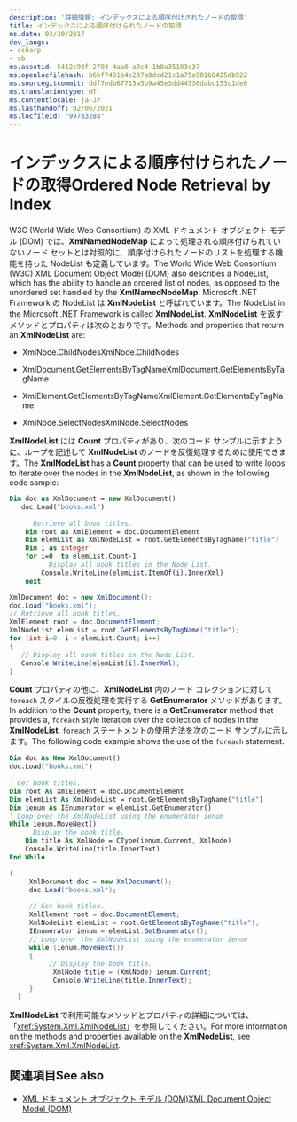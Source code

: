 ```yaml
---
description: '詳細情報: インデックスによる順序付けされたノードの取得'
title: インデックスによる順序付けられたノードの取得
ms.date: 03/30/2017
dev_langs:
- csharp
- vb
ms.assetid: 5412c90f-2703-4aa8-a9c4-1b8a35183c37
ms.openlocfilehash: b6bf7491b4e237a0dcd21c1a75a90160425db922
ms.sourcegitcommit: ddf7edb67715a5b9a45e3dd44536dabc153c1de0
ms.translationtype: HT
ms.contentlocale: ja-JP
ms.lasthandoff: 02/06/2021
ms.locfileid: "99783288"
---
```

# <a name="ordered-node-retrieval-by-index"></a><span data-ttu-id="86b1e-103">インデックスによる順序付けられたノードの取得</span><span class="sxs-lookup"><span data-stu-id="86b1e-103">Ordered Node Retrieval by Index</span></span>

<span data-ttu-id="86b1e-104">W3C (World Wide Web Consortium) の XML ドキュメント オブジェクト モデル (DOM) では、**XmlNamedNodeMap** によって処理される順序付けられていないノード セットとは対照的に、順序付けられたノードのリストを処理する機能を持った NodeList も定義しています。</span><span class="sxs-lookup"><span data-stu-id="86b1e-104">The World Wide Web Consortium (W3C) XML Document Object Model (DOM) also describes a NodeList, which has the ability to handle an ordered list of nodes, as opposed to the unordered set handled by the **XmlNamedNodeMap**.</span></span> <span data-ttu-id="86b1e-105">Microsoft .NET Framework の NodeList は **XmlNodeList** と呼ばれています。</span><span class="sxs-lookup"><span data-stu-id="86b1e-105">The NodeList in the Microsoft .NET Framework is called **XmlNodeList**.</span></span> <span data-ttu-id="86b1e-106">**XmlNodeList** を返すメソッドとプロパティは次のとおりです。</span><span class="sxs-lookup"><span data-stu-id="86b1e-106">Methods and properties that return an **XmlNodeList** are:</span></span>  
  
- <span data-ttu-id="86b1e-107">XmlNode.ChildNodes</span><span class="sxs-lookup"><span data-stu-id="86b1e-107">XmlNode.ChildNodes</span></span>  
  
- <span data-ttu-id="86b1e-108">XmlDocument.GetElementsByTagName</span><span class="sxs-lookup"><span data-stu-id="86b1e-108">XmlDocument.GetElementsByTagName</span></span>  
  
- <span data-ttu-id="86b1e-109">XmlElement.GetElementsByTagName</span><span class="sxs-lookup"><span data-stu-id="86b1e-109">XmlElement.GetElementsByTagName</span></span>  
  
- <span data-ttu-id="86b1e-110">XmlNode.SelectNodes</span><span class="sxs-lookup"><span data-stu-id="86b1e-110">XmlNode.SelectNodes</span></span>  
  
 <span data-ttu-id="86b1e-111">**XmlNodeList** には **Count** プロパティがあり、次のコード サンプルに示すように、ループを記述して **XmlNodeList** のノードを反復処理するために使用できます。</span><span class="sxs-lookup"><span data-stu-id="86b1e-111">The **XmlNodeList** has a **Count** property that can be used to write loops to iterate over the nodes in the **XmlNodeList**, as shown in the following code sample:</span></span>  
  
```vb  
Dim doc as XmlDocument = new XmlDocument()  
   doc.Load("books.xml")  
  
    ' Retrieve all book titles.  
    Dim root as XmlElement = doc.DocumentElement  
    Dim elemList as XmlNodeList = root.GetElementsByTagName("title")  
    Dim i as integer  
    for i=0  to elemList.Count-1  
        ' Display all book titles in the Node List.  
        Console.WriteLine(elemList.ItemOf(i).InnerXml)  
    next  
```  
  
```csharp  
XmlDocument doc = new XmlDocument();  
doc.Load("books.xml");  
// Retrieve all book titles.  
XmlElement root = doc.DocumentElement;  
XmlNodeList elemList = root.GetElementsByTagName("title");  
for (int i=0; i < elemList.Count; i++)  
{
   // Display all book titles in the Node List.  
   Console.WriteLine(elemList[i].InnerXml);  
}
```  
  
 <span data-ttu-id="86b1e-112">**Count** プロパティの他に、**XmlNodeList** 内のノード コレクションに対して `foreach` スタイルの反復処理を実行する **GetEnumerator** メソッドがあります。</span><span class="sxs-lookup"><span data-stu-id="86b1e-112">In addition to the **Count** property, there is a **GetEnumerator** method that provides a, `foreach` style iteration over the collection of nodes in the **XmlNodeList**.</span></span> <span data-ttu-id="86b1e-113">`foreach` ステートメントの使用方法を次のコード サンプルに示します。</span><span class="sxs-lookup"><span data-stu-id="86b1e-113">The following code example shows the use of the `foreach` statement.</span></span>  
  
```vb  
Dim doc As New XmlDocument()  
doc.Load("books.xml")  
  
' Get book titles.  
Dim root As XmlElement = doc.DocumentElement  
Dim elemList As XmlNodeList = root.GetElementsByTagName("title")  
Dim ienum As IEnumerator = elemList.GetEnumerator()  
' Loop over the XmlNodeList using the enumerator ienum
While ienum.MoveNext()  
    ' Display the book title.  
    Dim title As XmlNode = CType(ienum.Current, XmlNode)  
    Console.WriteLine(title.InnerText)  
End While  
```  
  
```csharp  
{  
     XmlDocument doc = new XmlDocument();  
     doc.Load("books.xml");  
  
     // Get book titles.  
     XmlElement root = doc.DocumentElement;  
     XmlNodeList elemList = root.GetElementsByTagName("title");  
     IEnumerator ienum = elemList.GetEnumerator();
     // Loop over the XmlNodeList using the enumerator ienum
     while (ienum.MoveNext())  
     {  
          // Display the book title.  
           XmlNode title = (XmlNode) ienum.Current;  
           Console.WriteLine(title.InnerText);  
     }  
  }  
```  
  
 <span data-ttu-id="86b1e-114">**XmlNodeList** で利用可能なメソッドとプロパティの詳細については、「<xref:System.Xml.XmlNodeList>」を参照してください。</span><span class="sxs-lookup"><span data-stu-id="86b1e-114">For more information on the methods and properties available on the **XmlNodeList**, see <xref:System.Xml.XmlNodeList>.</span></span>  
  
## <a name="see-also"></a><span data-ttu-id="86b1e-115">関連項目</span><span class="sxs-lookup"><span data-stu-id="86b1e-115">See also</span></span>

- [<span data-ttu-id="86b1e-116">XML ドキュメント オブジェクト モデル (DOM)</span><span class="sxs-lookup"><span data-stu-id="86b1e-116">XML Document Object Model (DOM)</span></span>](xml-document-object-model-dom.md)

